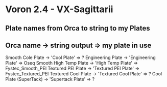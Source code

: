 # Voron 2.4 - VX-Sagittarii

## Plate names from Orca to string to my Plates
Orca name               -> string output            => my plate in use
------------------------------------------------------------------------
Smooth Cole Plate       -> 'Cool Plate'             => ?
Engineering Plate       -> 'Engineering Plate'      => Oseq
Smooth High Temp Plate  -> 'High Temp Plate'        => Fystec_Smooth_PEI
Textured PEI Plate      -> 'Textured PEI Plate'     => Fystec_Textured_PEI
Textured Cool Plate     -> 'Textured Cool Plate'    => ?
Cool Plate (SuperTack)  -> 'Supertack Plate'        => ?